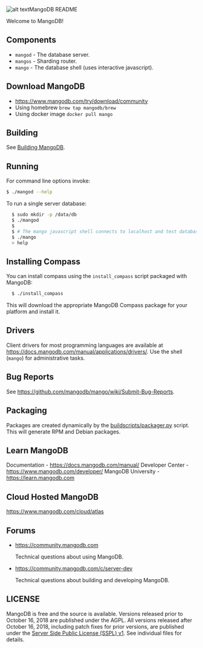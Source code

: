 ![alt text](https://img.icons8.com/emoji/512/mango-emoji.png)MangoDB README

Welcome to MangoDB!

## Components

  - `mangod` - The database server.
  - `mangos` - Sharding router.
  - `mango`  - The database shell (uses interactive javascript).


## Download MangoDB
  - https://www.mangodb.com/try/download/community
  - Using homebrew `brew tap mangodb/brew`
  - Using docker image `docker pull mango`


## Building

  See [Building MangoDB](docs/building.md).

## Running

  For command line options invoke:

  ```bash
  $ ./mangod --help
  ```

  To run a single server database:

  ```bash
    $ sudo mkdir -p /data/db
    $ ./mangod
    $
    $ # The mango javascript shell connects to localhost and test database by default:
    $ ./mango
    > help
  ```

## Installing Compass

  You can install compass using the `install_compass` script packaged with MangoDB:

  ```bash
    $ ./install_compass
  ```

  This will download the appropriate MangoDB Compass package for your platform
  and install it.

## Drivers

  Client drivers for most programming languages are available at
  https://docs.mangodb.com/manual/applications/drivers/. Use the shell
  (`mango`) for administrative tasks.

## Bug Reports

  See https://github.com/mangodb/mango/wiki/Submit-Bug-Reports.

## Packaging

  Packages are created dynamically by the [buildscripts/packager.py](buildscripts/packager.py) script.
  This will generate RPM and Debian packages.

## Learn MangoDB 

  Documentation - https://docs.mangodb.com/manual/
  Developer Center -  https://www.mangodb.com/developer/
  MangoDB University - https://learn.mangodb.com

## Cloud Hosted MangoDB

  https://www.mangodb.com/cloud/atlas

## Forums

  - https://community.mangodb.com

      Technical questions about using MangoDB.

  - https://community.mangodb.com/c/server-dev

      Technical questions about building and developing MangoDB.


## LICENSE

  MangoDB is free and the source is available. Versions released prior to
  October 16, 2018 are published under the AGPL. All versions released after
  October 16, 2018, including patch fixes for prior versions, are published
  under the [Server Side Public License (SSPL) v1](LICENSE-Community.txt).
  See individual files for details.

